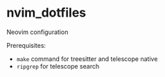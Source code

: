 # nvim_dotfiles
Neovim configuration

Prerequisites:
- `make` command for treesitter and telescope native
- `ripgrep` for telescope search
